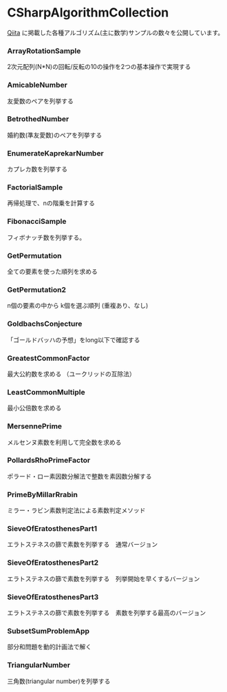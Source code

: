 # CSharpAlgorithmCollection

[Qiita](https://qiita.com/gushwell) に掲載した各種アルゴリズム(主に数学)サンプルの数々を公開しています。


### ArrayRotationSample

2次元配列(N*N)の回転/反転の10の操作を2つの基本操作で実現する

### AmicableNumber

友愛数のペアを列挙する

### BetrothedNumber

婚約数(準友愛数)のペアを列挙する

### EnumerateKaprekarNumber 

カプレカ数を列挙する

### FactorialSample

再帰処理で、nの階乗を計算する

### FibonacciSample

フィボナッチ数を列挙する。

### GetPermutation

全ての要素を使った順列を求める

### GetPermutation2

n個の要素の中から k個を選ぶ順列 (重複あり、なし)

### GoldbachsConjecture

「ゴールドバッハの予想」をlong以下で確認する

### GreatestCommonFactor    

最大公約数を求める （ユークリッドの互除法）

### LeastCommonMultiple

最小公倍数を求める

### MersennePrime

メルセンヌ素数を利用して完全数を求める


### PollardsRhoPrimeFactor

ポラード・ロー素因数分解法で整数を素因数分解する

### PrimeByMillarRrabin

ミラー・ラビン素数判定法による素数判定メソッド

### SieveOfEratosthenesPart1

エラトステネスの篩で素数を列挙する　通常バージョン

### SieveOfEratosthenesPart2

エラトステネスの篩で素数を列挙する　列挙開始を早くするバージョン

### SieveOfEratosthenesPart3

エラトステネスの篩で素数を列挙する　素数を列挙する最高のバージョン

### SubsetSumProblemApp

部分和問題を動的計画法で解く

### TriangularNumber

三角数(triangular number)を列挙する

